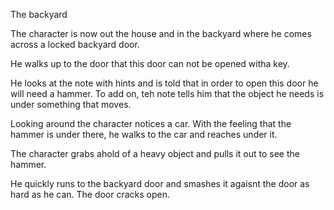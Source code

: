 The backyard

The character is now out the house and in the backyard where he comes across a locked backyard door.


He walks up to the door that this door can not be opened witha key.


He looks at the note with hints and is told that in order to open this door he will need a hammer. To add on, teh note tells him that the object he needs is under something that moves.


Looking around the character notices a car. With the feeling that the hammer is under there, he walks to the car and reaches under it.

The character grabs ahold of a heavy object and pulls it out to see the hammer.

He quickly runs to the backyard door and smashes it agaisnt the door as hard as he can. The door cracks open. 
